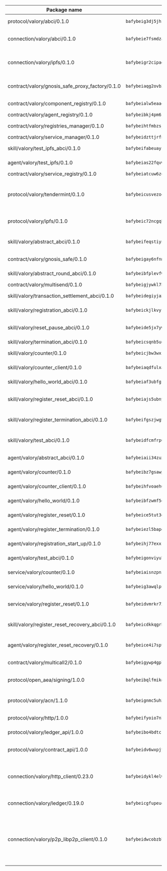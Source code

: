 | Package name                                                  | Package hash                                                  | Description                                                                                                                |
| ------------------------------------------------------------- | ------------------------------------------------------------- | -------------------------------------------------------------------------------------------------------------------------- |
| protocol/valory/abci/0.1.0                                    | `bafybeig3dj5jhsowlvg3t73kgobf6xn4nka7rkttakdb2gwsg5bp7rt7q4` | A protocol for ABCI requests and responses.                                                                                |
| connection/valory/abci/0.1.0                                  | `bafybeie7fsmdzatyofhagfice7afbmyn7ht3zuzojdlu6cjaz7zncjspfq` | connection to wrap communication with an ABCI server.                                                                      |
| connection/valory/ipfs/0.1.0                                  | `bafybeigr2cipad23aebjpnqtzpgymiwrwgmnior2fk4inbscdnqyl5epla` | A connection responsible for uploading and downloading files from IPFS.                                                    |
| contract/valory/gnosis_safe_proxy_factory/0.1.0               | `bafybeiaqg2ovb3r6iskkp6iyawsw42u7h4hhci6r4cowmazrlosjcq3vxq` | Gnosis Safe proxy factory (GnosisSafeProxyFactory) contract                                                                |
| contract/valory/component_registry/0.1.0                      | `bafybeialw5eaa4v54s7i3sjsuy6d5k624quhxhziqntwq5hnz4g646sb7m` | Component registry contract                                                                                                |
| contract/valory/agent_registry/0.1.0                          | `bafybeibkj4pm6ziqh2fl3xfsjiou4ibnxlipmvmqhgvc7xwpnaddbtxzli` | Agent registry contract                                                                                                    |
| contract/valory/registries_manager/0.1.0                      | `bafybeihtfmbzsjwsz7kmujzc4bofyoxckekbdi643f762tj3fe4witgjqu` | Registries Manager contract                                                                                                |
| contract/valory/service_manager/0.1.0                         | `bafybeidzttjrfn3kfxubr24axouytshsm57sjl2232g2z3wlitk6dl32em` | Service Manager contract                                                                                                   |
| skill/valory/test_ipfs_abci/0.1.0                             | `bafybeifabeuaysuzwetn3okh6p7znlp4ygsgihr2qfopr4wd772jdjgxfa` | IPFS e2e testing application.                                                                                              |
| agent/valory/test_ipfs/0.1.0                                  | `bafybeias22fqvwo3akrgtrhxo27hi2rlxcpszt7bi5fgctppif2d3vfdk4` | Agent for testing the ABCI connection.                                                                                     |
| contract/valory/service_registry/0.1.0                        | `bafybeiatcuw6zeqok4spkkonui6likgdfwtp2dichzrlbjxnf76eg42sdq` | Service Registry contract                                                                                                  |
| protocol/valory/tendermint/0.1.0                              | `bafybeicusvezoqlmyt6iqomcbwaz3xkhk2qf3d56q5zprmj3xdxfy64k54` | A protocol for communication between two AEAs to share tendermint configuration details.                                   |
| protocol/valory/ipfs/0.1.0                                    | `bafybeic72ncgqbzoz2guj4p4yjqulid7mv6yroeh65hxznloamoveeg7hq` | A protocol specification for IPFS requests and responses.                                                                  |
| skill/valory/abstract_abci/0.1.0                              | `bafybeifeqstiynx2n37k7lpdbcclylgg7tsmym7vtj4tanrukkvw4pp5nu` | The abci skill provides a template of an ABCI application.                                                                 |
| contract/valory/gnosis_safe/0.1.0                             | `bafybeigay6nfnmzddx3opzqdnl2lvlvabi73beffs2py3krlagwgzuesmu` | Gnosis Safe (GnosisSafeL2) contract                                                                                        |
| skill/valory/abstract_round_abci/0.1.0                        | `bafybeibfplevfwjxilw47td3hvmgqdt5tfah6vnmga5aoozlkbttjhcomi` | abstract round-based ABCI application                                                                                      |
| contract/valory/multisend/0.1.0                               | `bafybeigjywkl7hydjsrkogob3xebj2ifhqwmfhhxoeyrndzhhxi5u6amey` | MultiSend contract                                                                                                         |
| skill/valory/transaction_settlement_abci/0.1.0                | `bafybeidegiyja5rogp4udnpadd6uoye2eyaps46d5dmjrpqbiv4vavaqmq` | ABCI application for transaction settlement.                                                                               |
| skill/valory/registration_abci/0.1.0                          | `bafybeickjlkvyfs2jbggb77cdc6gd2qymq6hlvnnmq7poyxjicqdw7spxy` | ABCI application for common apps.                                                                                          |
| skill/valory/reset_pause_abci/0.1.0                           | `bafybeide5jx7ywlduriiodcexdnl3hrztzegzuuma5csh2dcdgo46dohvq` | ABCI application for resetting and pausing app executions.                                                                 |
| skill/valory/termination_abci/0.1.0                           | `bafybeicsqnb5uqeui7jljbz4pjsx4vw56b53kjfdy6gxisroswqsauv5fu` | Termination skill.                                                                                                         |
| skill/valory/counter/0.1.0                                    | `bafybeicjbw3wxzu3l46lhtxfbt5f6a5dvaydtdbij6gz5kx7pvazsic3pm` | The ABCI Counter application example.                                                                                      |
| skill/valory/counter_client/0.1.0                             | `bafybeiaqdfulxamdshw7fykfkqvkpvjb5bnmhv7ffrjiwdi4ktiulklx6q` | A client for the ABCI counter application.                                                                                 |
| skill/valory/hello_world_abci/0.1.0                           | `bafybeiaf3ubfgk3jisyp4dvwhazyu5yzmx7jwpxbedtxhibedfsz667v7u` | Hello World ABCI application.                                                                                              |
| skill/valory/register_reset_abci/0.1.0                        | `bafybeiajs5ubnyoydlifny2rpnoww5vmw4mffsaatdraknlkzw2lr44zvq` | ABCI application for dummy skill that registers and resets                                                                 |
| skill/valory/register_termination_abci/0.1.0                  | `bafybeifgszjwgvn5wadosynyjy5pl22uhx2lecvwnjeol3uyhltygyvoru` | ABCI application for dummy skill that registers and resets                                                                 |
| skill/valory/test_abci/0.1.0                                  | `bafybeidfcmfrp67bdkzdnlvxs36kd7wpihxff6a3y4rc4xn7rqysvfsbxy` | ABCI application for testing the ABCI connection.                                                                          |
| agent/valory/abstract_abci/0.1.0                              | `bafybeiaii34zuxssht3hysadjdhwgqktxaziw7ws6lv6mekxktdjehnv2e` | The abstract ABCI AEA - for testing purposes only.                                                                         |
| agent/valory/counter/0.1.0                                    | `bafybeibz7gsawp75mq3wqywfjogarwxczlmyp2sbeid6qgmzb24fb7bc3e` | The ABCI Counter example as an AEA                                                                                         |
| agent/valory/counter_client/0.1.0                             | `bafybeihfvoaeh6s7idwqxcfs4fpil4mbtvg6jugpul34p335ziztq4r5pi` | The ABCI Counter example as an AEA                                                                                         |
| agent/valory/hello_world/0.1.0                                | `bafybeibfzwmf5dg2mmoplqoojzh5mtvljnscizmmsllqc6sed6qzrrhjie` | Hello World ABCI example.                                                                                                  |
| agent/valory/register_reset/0.1.0                             | `bafybeice5tut3dqzpuinmkutbt5mpinntvxlhoxwqto7pq7vdkf7yumvo4` | Register reset to replicate Tendermint issue.                                                                              |
| agent/valory/register_termination/0.1.0                       | `bafybeiezl5bape6j4wlcajy2uclx6wt4rk2bwhh5q7ftdoq4baogw7arly` | Register terminate to test the termination feature.                                                                        |
| agent/valory/registration_start_up/0.1.0                      | `bafybeihj77exxcjflkr42zfkjlz2w2paqod4dxzoypvogvrtp546oaolte` | Registration start-up ABCI example.                                                                                        |
| agent/valory/test_abci/0.1.0                                  | `bafybeigonviyu75dvlpyvwsrp7l4bf445vyn7nnspnkplggxk5ny2kpkbm` | Agent for testing the ABCI connection.                                                                                     |
| service/valory/counter/0.1.0                                  | `bafybeiaisnzpnia3xa3qrrz4z2c5776szbt4sbnhoolhsfaw2ltnat36ry` | A set of agents incrementing a counter                                                                                     |
| service/valory/hello_world/0.1.0                              | `bafybeig3awqlpumdkiavicjqg3qvqsbe3jpm6szi4xmqojuyschof7anyy` | A simple demonstration of a simple ABCI application                                                                        |
| service/valory/register_reset/0.1.0                           | `bafybeidvmrkr7267cfgrqsqv7deo73jtuczl22423tpvfwsfckgmwwa5j4` | Test and debug tendermint reset mechanism.                                                                                 |
| skill/valory/register_reset_recovery_abci/0.1.0               | `bafybeicdkkqgrbwhmwwf6n6mqbvsn4oqeeqyo5fdw6pt4lqqlc64jpqz2e` | ABCI application for dummy skill that registers and resets                                                                 |
| agent/valory/register_reset_recovery/0.1.0                    | `bafybeice4i7spvo72hbzn35t2yeksyvpupwatxgw5tkjgxfkdkaodiqjoa` | Agent to showcase hard reset as a recovery mechanism.                                                                      |
| contract/valory/multicall2/0.1.0                              | `bafybeigywp4gpl6lel2bemehbvevpfflnwnpjaq3wnb7o7rjnwzqrlnijq` | The MakerDAO multicall2 contract.                                                                                          |
| protocol/open_aea/signing/1.0.0                               | `bafybeibqlfmikg5hk4phzak6gqzhpkt6akckx7xppbp53mvwt6r73h7tk4` | A protocol for communication between skills and decision maker.                                                            |
| protocol/valory/acn/1.1.0                                     | `bafybeignmc5uh3vgpuckljcj2tgg7hdqyytkm6m5b6v6mxtazdcvubibva` | The protocol used for envelope delivery on the ACN.                                                                        |
| protocol/valory/http/1.0.0                                    | `bafybeifyoio7nlh5zzyn5yz7krkou56l22to3cwg7gw5v5o3vxwklibhty` | A protocol for HTTP requests and responses.                                                                                |
| protocol/valory/ledger_api/1.0.0                              | `bafybeibo4bdtcrxi2suyzldwoetjar6pqfzm6vt5xal22ravkkcvdmtksi` | A protocol for ledger APIs requests and responses.                                                                         |
| protocol/valory/contract_api/1.0.0                            | `bafybeidv6wxpjyb2sdyibnmmum45et4zcla6tl63bnol6ztyoqvpl4spmy` | A protocol for contract APIs requests and responses.                                                                       |
| connection/valory/http_client/0.23.0                          | `bafybeidykl4elwbcjkqn32wt5h4h7tlpeqovrcq3c5bcplt6nhpznhgczi` | The HTTP_client connection that wraps a web-based client connecting to a RESTful API specification.                        |
| connection/valory/ledger/0.19.0                               | `bafybeicgfupeudtmvehbwziqfxiz6ztsxr5rxzvalzvsdsspzz73o5fzfi` | A connection to interact with any ledger API and contract API.                                                             |
| connection/valory/p2p_libp2p_client/0.1.0                     | `bafybeidwcobzb7ut3efegoedad7jfckvt2n6prcmd4g7xnkm6hp6aafrva` | The libp2p client connection implements a tcp connection to a running libp2p node as a traffic delegate to send/receive envelopes to/from agents in the DHT. |
